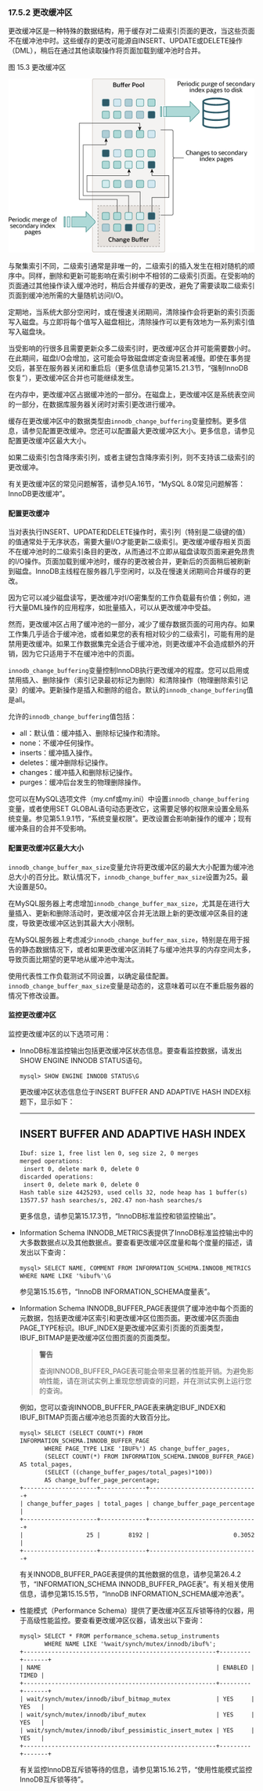 ### 17.5.2 更改缓冲区

更改缓冲区是一种特殊的数据结构，用于缓存对二级索引页面的更改，当这些页面不在缓冲池中时。这些缓存的更改可能源自INSERT、UPDATE或DELETE操作（DML），稍后在通过其他读取操作将页面加载到缓冲池时合并。

图 15.3 更改缓冲区

![](innodb-change-buffer.png)

与聚集索引不同，二级索引通常是非唯一的，二级索引的插入发生在相对随机的顺序中。同样，删除和更新可能影响在索引树中不相邻的二级索引页面。在受影响的页面通过其他操作读入缓冲池时，稍后合并缓存的更改，避免了需要读取二级索引页面到缓冲池所需的大量随机访问I/O。

定期地，当系统大部分空闲时，或在慢速关闭期间，清除操作会将更新的索引页面写入磁盘。与立即将每个值写入磁盘相比，清除操作可以更有效地为一系列索引值写入磁盘块。

当受影响的行很多且需要更新众多二级索引时，更改缓冲区合并可能需要数小时。在此期间，磁盘I/O会增加，这可能会导致磁盘绑定查询显著减慢。即使在事务提交后，甚至在服务器关闭和重启后（更多信息请参见第15.21.3节，“强制InnoDB恢复”），更改缓冲区合并也可能继续发生。

在内存中，更改缓冲区占据缓冲池的一部分。在磁盘上，更改缓冲区是系统表空间的一部分，在数据库服务器关闭时对索引更改进行缓冲。

缓存在更改缓冲区中的数据类型由`innodb_change_buffering`变量控制。更多信息，请参见配置更改缓冲。您还可以配置最大更改缓冲区大小。更多信息，请参见配置更改缓冲区最大大小。

如果二级索引包含降序索引列，或者主键包含降序索引列，则不支持该二级索引的更改缓冲。

有关更改缓冲区的常见问题解答，请参见A.16节，“MySQL 8.0常见问题解答：InnoDB更改缓冲”。

#### 配置更改缓冲

当对表执行INSERT、UPDATE和DELETE操作时，索引列（特别是二级键的值）的值通常处于无序状态，需要大量I/O才能更新二级索引。更改缓冲缓存相关页面不在缓冲池时的二级索引条目的更改，从而通过不立即从磁盘读取页面来避免昂贵的I/O操作。页面加载到缓冲池时，缓存的更改被合并，更新后的页面稍后被刷新到磁盘。InnoDB主线程在服务器几乎空闲时，以及在慢速关闭期间合并缓存的更改。

因为它可以减少磁盘读写，更改缓冲对I/O密集型的工作负载最有价值；例如，进行大量DML操作的应用程序，如批量插入，可以从更改缓冲中受益。

然而，更改缓冲区占用了缓冲池的一部分，减少了缓存数据页面的可用内存。如果工作集几乎适合于缓冲池，或者如果您的表有相对较少的二级索引，可能有用的是禁用更改缓冲。如果工作数据集完全适合于缓冲池，则更改缓冲不会造成额外的开销，因为它只适用于不在缓冲池中的页面。

`innodb_change_buffering`变量控制InnoDB执行更改缓冲的程度。您可以启用或禁用插入、删除操作（索引记录最初标记为删除）和清除操作（物理删除索引记录）的缓冲。更新操作是插入和删除的组合。默认的`innodb_change_buffering`值是all。

允许的`innodb_change_buffering`值包括：

- all：默认值：缓冲插入、删除标记操作和清除。
- none：不缓冲任何操作。
- inserts：缓冲插入操作。
- deletes：缓冲删除标记操作。
- changes：缓冲插入和删除标记操作。
- purges：缓冲后台发生的物理删除操作。

您可以在MySQL选项文件（my.cnf或my.ini）中设置`innodb_change_buffering`变量，或者使用SET GLOBAL语句动态更改它，这需要足够的权限来设置全局系统变量。参见第5.1.9.1节，“系统变量权限”。更改设置会影响新操作的缓冲；现有缓冲条目的合并不受影响。

#### 配置更改缓冲区最大大小

`innodb_change_buffer_max_size`变量允许将更改缓冲区的最大大小配置为缓冲池总大小的百分比。默认情况下，`innodb_change_buffer_max_size`设置为25。最大设置是50。

在MySQL服务器上考虑增加`innodb_change_buffer_max_size`，尤其是在进行大量插入、更新和删除活动时，更改缓冲区合并无法跟上新的更改缓冲区条目的速度，导致更改缓冲区达到其最大大小限制。

在MySQL服务器上考虑减少`innodb_change_buffer_max_size`，特别是在用于报告的静态数据情况下，或者如果更改缓冲区消耗了与缓冲池共享的内存空间太多，导致页面比期望的更早地从缓冲池中淘汰。

使用代表性工作负载测试不同设置，以确定最佳配置。`innodb_change_buffer_max_size`变量是动态的，这意味着可以在不重启服务器的情况下修改设置。

#### 监控更改缓冲区

监控更改缓冲区的以下选项可用：

- InnoDB标准监控输出包括更改缓冲区状态信息。要查看监控数据，请发出SHOW ENGINE INNODB STATUS语句。

  ```mysql
  mysql> SHOW ENGINE INNODB STATUS\G
  ```

  更改缓冲区状态信息位于INSERT BUFFER AND ADAPTIVE HASH INDEX标题下，显示如下：
  
  -------------------------------------
  INSERT BUFFER AND ADAPTIVE HASH INDEX
  -------------------------------------
  ```
  Ibuf: size 1, free list len 0, seg size 2, 0 merges
  merged operations:
   insert 0, delete mark 0, delete 0
  discarded operations:
   insert 0, delete mark 0, delete 0
  Hash table size 4425293, used cells 32, node heap has 1 buffer(s)
  13577.57 hash searches/s, 202.47 non-hash searches/s
  ```
  
  更多信息，请参见第15.17.3节，“InnoDB标准监控和锁监控输出”。

- Information Schema INNODB_METRICS表提供了InnoDB标准监控输出中的大多数数据点以及其他数据点。要查看更改缓冲区度量和每个度量的描述，请发出以下查询：

  ```
  mysql> SELECT NAME, COMMENT FROM INFORMATION_SCHEMA.INNODB_METRICS WHERE NAME LIKE '%ibuf%'\G
  ```

  参见第15.15.6节，“InnoDB INFORMATION_SCHEMA度量表”。

- Information Schema INNODB_BUFFER_PAGE表提供了缓冲池中每个页面的元数据，包括更改缓冲区索引和更改缓冲区位图页面。更改缓冲区页面由PAGE_TYPE标识。IBUF_INDEX是更改缓冲区索引页面的页面类型，IBUF_BITMAP是更改缓冲区位图页面的页面类型。

  > **警告**
  >
  > 查询INNODB_BUFFER_PAGE表可能会带来显著的性能开销。为避免影响性能，请在测试实例上重现您想调查的问题，并在测试实例上运行您的查询。
  
  例如，您可以查询INNODB_BUFFER_PAGE表来确定IBUF_INDEX和IBUF_BITMAP页面占缓冲池总页面的大致百分比。
  
  ```mysql
  mysql> SELECT (SELECT COUNT(*) FROM INFORMATION_SCHEMA.INNODB_BUFFER_PAGE
         WHERE PAGE_TYPE LIKE 'IBUF%') AS change_buffer_pages,
         (SELECT COUNT(*) FROM INFORMATION_SCHEMA.INNODB_BUFFER_PAGE) AS total_pages,
         (SELECT ((change_buffer_pages/total_pages)*100))
         AS change_buffer_page_percentage;
  +---------------------+-------------+-------------------------------+
  | change_buffer_pages | total_pages | change_buffer_page_percentage |
  +---------------------+-------------+-------------------------------+
  |                  25 |        8192 |                        0.3052 |
  +---------------------+-------------+-------------------------------+
  ```
  
  有关INNODB_BUFFER_PAGE表提供的其他数据的信息，请参见第26.4.2节，“INFORMATION_SCHEMA INNODB_BUFFER_PAGE表”。有关相关使用信息，请参见第15.15.5节，“InnoDB INFORMATION_SCHEMA缓冲池表”。

- 性能模式（Performance Schema）提供了更改缓冲区互斥锁等待的仪器，用于高级性能监控。要查看更改缓冲区仪器，请发出以下查询：

  ```mysql
  mysql> SELECT * FROM performance_schema.setup_instruments
         WHERE NAME LIKE '%wait/synch/mutex/innodb/ibuf%';
  +-------------------------------------------------------+---------+-------+
  | NAME                                                  | ENABLED | TIMED |
  +-------------------------------------------------------+---------+-------+
  | wait/synch/mutex/innodb/ibuf_bitmap_mutex             | YES     | YES   |
  | wait/synch/mutex/innodb/ibuf_mutex                    | YES     | YES   |
  | wait/synch/mutex/innodb/ibuf_pessimistic_insert_mutex | YES     | YES   |
  +-------------------------------------------------------+---------+-------+
  ```

  有关监控InnoDB互斥锁等待的信息，请参见第15.16.2节，“使用性能模式监控InnoDB互斥锁等待”。
